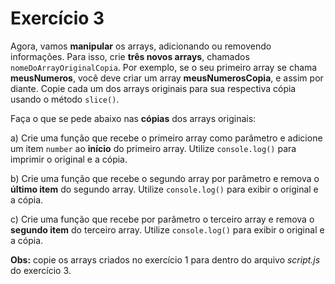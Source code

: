 # Exercício 3

Agora, vamos **manipular** os arrays, adicionando ou removendo informações. Para isso, crie **três novos arrays**, chamados `nomeDoArrayOriginalCopia`. Por exemplo, se o seu primeiro array se chama **meusNumeros**, você deve criar um array **meusNumerosCopia**, e assim por diante.
Copie cada um dos arrays originais para sua respectiva cópia usando o método `slice()`.

Faça o que se pede abaixo nas **cópias** dos arrays originais:

a) Crie uma função que recebe o primeiro array como parâmetro e adicione um item `number` ao **início** do primeiro array. Utilize `console.log()` para imprimir o original e a cópia.

b) Crie uma função que recebe o segundo array por parâmetro e remova o **último item** do segundo array. Utilize `console.log()` para exibir o original e a cópia.

c) Crie uma função que recebe por parâmetro o terceiro array e remova o **segundo item** do terceiro array. Utilize `console.log()` para exibir o original e a cópia.


**Obs:** copie os arrays criados no exercício 1 para dentro do arquivo *script.js* do exercício 3.
